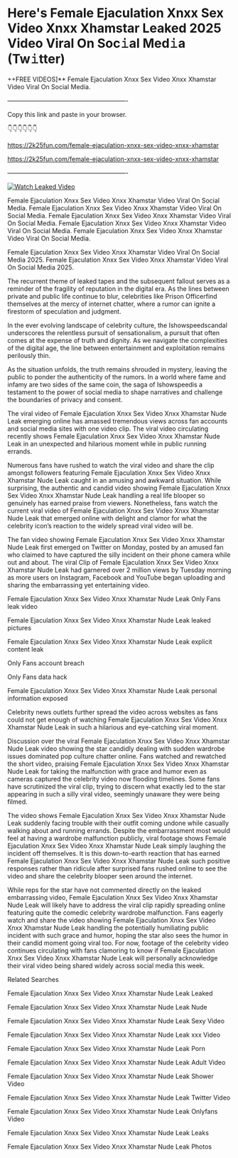 # Here's Female Ejaculation Xnxx Sex Video Xnxx Xhamstar Leaked 2025 Video Viral On Soc𝚒al Med𝚒a (Tw𝚒tter)

++FREE VIDEOS]** Female Ejaculation Xnxx Sex Video Xnxx Xhamstar Video Viral On Social Media.

———————————————————-

Copy this link and paste in your browser.

👇👇👇👇👇👇

https://2k25fun.com/female-ejaculation-xnxx-sex-video-xnxx-xhamstar

https://2k25fun.com/female-ejaculation-xnxx-sex-video-xnxx-xhamstar

———————————————————-

[![Watch Leaked Video](https://miro.medium.com/v2/resize:fit:828/format:webp/1*cilzJN44JGOrTw9NJCrNHA.gif "Watch Leaked Video")](https://2k25fun.com/female-ejaculation-xnxx-sex-video-xnxx-xhamstar)

Female Ejaculation Xnxx Sex Video Xnxx Xhamstar Video Viral On Social Media. Female Ejaculation Xnxx Sex Video Xnxx Xhamstar Video Viral On Social Media. Female Ejaculation Xnxx Sex Video Xnxx Xhamstar Video Viral On Social Media. Female Ejaculation Xnxx Sex Video Xnxx Xhamstar Video Viral On Social Media. Female Ejaculation Xnxx Sex Video Xnxx Xhamstar Video Viral On Social Media.

Female Ejaculation Xnxx Sex Video Xnxx Xhamstar Video Viral On Social Media 2025. Female Ejaculation Xnxx Sex Video Xnxx Xhamstar Video Viral On Social Media 2025.

The recurrent theme of leaked tapes and the subsequent fallout serves as a reminder of the fragility of reputation in the digital era. As the lines between private and public life continue to blur, celebrities like Prison Officerfind themselves at the mercy of internet chatter, where a rumor can ignite a firestorm of speculation and judgment.

In the ever evolving landscape of celebrity culture, the Ishowspeedscandal underscores the relentless pursuit of sensationalism, a pursuit that often comes at the expense of truth and dignity. As we navigate the complexities of the digital age, the line between entertainment and exploitation remains perilously thin.

As the situation unfolds, the truth remains shrouded in mystery, leaving the public to ponder the authenticity of the rumors. In a world where fame and infamy are two sides of the same coin, the saga of Ishowspeedis a testament to the power of social media to shape narratives and challenge the boundaries of privacy and consent.

The viral video of Female Ejaculation Xnxx Sex Video Xnxx Xhamstar Nude Leak emerging online has amassed tremendous views across fan accounts and social media sites with one video clip. The viral video circulating recently shows Female Ejaculation Xnxx Sex Video Xnxx Xhamstar Nude Leak in an unexpected and hilarious moment while in public running errands.

Numerous fans have rushed to watch the viral video and share the clip amongst followers featuring Female Ejaculation Xnxx Sex Video Xnxx Xhamstar Nude Leak caught in an amusing and awkward situation. While surprising, the authentic and candid video showing Female Ejaculation Xnxx Sex Video Xnxx Xhamstar Nude Leak handling a real life blooper so genuinely has earned praise from viewers. Nonetheless, fans watch the current viral video of Female Ejaculation Xnxx Sex Video Xnxx Xhamstar Nude Leak that emerged online with delight and clamor for what the celebrity icon’s reaction to the widely spread viral video will be.

The fan video showing Female Ejaculation Xnxx Sex Video Xnxx Xhamstar Nude Leak first emerged on Twitter on Monday, posted by an amused fan who claimed to have captured the silly incident on their phone camera while out and about. The viral Clip of Female Ejaculation Xnxx Sex Video Xnxx Xhamstar Nude Leak had garnered over 2 million views by Tuesday morning as more users on Instagram, Facebook and YouTube began uploading and sharing the embarrassing yet entertaining video.

Female Ejaculation Xnxx Sex Video Xnxx Xhamstar Nude Leak Only Fans leak video

Female Ejaculation Xnxx Sex Video Xnxx Xhamstar Nude Leak leaked pictures

Female Ejaculation Xnxx Sex Video Xnxx Xhamstar Nude Leak explicit content leak

Only Fans account breach

Only Fans data hack

Female Ejaculation Xnxx Sex Video Xnxx Xhamstar Nude Leak personal information exposed

Celebrity news outlets further spread the video across websites as fans could not get enough of watching Female Ejaculation Xnxx Sex Video Xnxx Xhamstar Nude Leak in such a hilarious and eye-catching viral moment.

Discussion over the viral Female Ejaculation Xnxx Sex Video Xnxx Xhamstar Nude Leak video showing the star candidly dealing with sudden wardrobe issues dominated pop culture chatter online. Fans watched and rewatched the short video, praising Female Ejaculation Xnxx Sex Video Xnxx Xhamstar Nude Leak for taking the malfunction with grace and humor even as cameras captured the celebrity video now flooding timelines. Some fans have scrutinized the viral clip, trying to discern what exactly led to the star appearing in such a silly viral video, seemingly unaware they were being filmed.

The video shows Female Ejaculation Xnxx Sex Video Xnxx Xhamstar Nude Leak suddenly facing trouble with their outfit coming undone while casually walking about and running errands. Despite the embarrassment most would feel at having a wardrobe malfunction publicly, viral footage shows Female Ejaculation Xnxx Sex Video Xnxx Xhamstar Nude Leak simply laughing the incident off themselves. It is this down-to-earth reaction that has earned Female Ejaculation Xnxx Sex Video Xnxx Xhamstar Nude Leak such positive responses rather than ridicule after surprised fans rushed online to see the video and share the celebrity blooper seen around the internet.

While reps for the star have not commented directly on the leaked embarrassing video, Female Ejaculation Xnxx Sex Video Xnxx Xhamstar Nude Leak will likely have to address the viral clip rapidly spreading online featuring quite the comedic celebrity wardrobe malfunction. Fans eagerly watch and share the video showing Female Ejaculation Xnxx Sex Video Xnxx Xhamstar Nude Leak handling the potentially humiliating public incident with such grace and humor, hoping the star also sees the humor in their candid moment going viral too. For now, footage of the celebrity video continues circulating with fans clamoring to know if Female Ejaculation Xnxx Sex Video Xnxx Xhamstar Nude Leak will personally acknowledge their viral video being shared widely across social media this week.

Related Searches

Female Ejaculation Xnxx Sex Video Xnxx Xhamstar Nude Leak Leaked

Female Ejaculation Xnxx Sex Video Xnxx Xhamstar Nude Leak Nude

Female Ejaculation Xnxx Sex Video Xnxx Xhamstar Nude Leak Sexy Video

Female Ejaculation Xnxx Sex Video Xnxx Xhamstar Nude Leak xxx Video

Female Ejaculation Xnxx Sex Video Xnxx Xhamstar Nude Leak Porn

Female Ejaculation Xnxx Sex Video Xnxx Xhamstar Nude Leak Adult Video

Female Ejaculation Xnxx Sex Video Xnxx Xhamstar Nude Leak Shower Video

Female Ejaculation Xnxx Sex Video Xnxx Xhamstar Nude Leak Twitter Video

Female Ejaculation Xnxx Sex Video Xnxx Xhamstar Nude Leak Onlyfans Video

Female Ejaculation Xnxx Sex Video Xnxx Xhamstar Nude Leak Leaks

Female Ejaculation Xnxx Sex Video Xnxx Xhamstar Nude Leak Photos